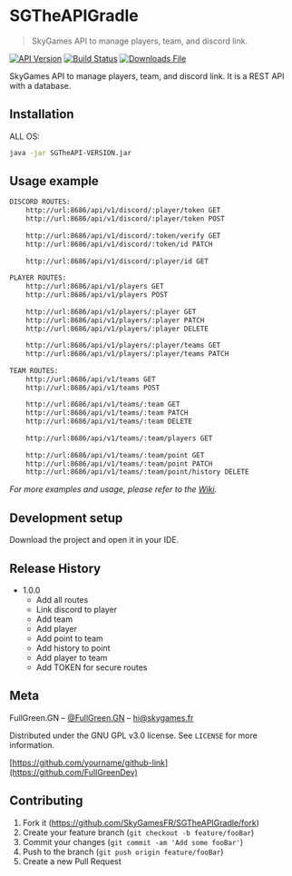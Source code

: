 # SGTheAPIGradle
> SkyGames API to manage players, team, and discord link.

[![API Version][jar-image]][jar-downloads]
[![Build Status][build-image]][jar-downloads]
[![Downloads File][jar-image]][jar-downloads]

SkyGames API to manage players, team, and discord link.
It is a REST API with a database.

## Installation

ALL OS:

```sh
java -jar SGTheAPI-VERSION.jar
```

## Usage example

```sh
DISCORD ROUTES:
    http://url:8686/api/v1/discord/:player/token GET
    http://url:8686/api/v1/discord/:player/token POST
    
    http://url:8686/api/v1/discord/:token/verify GET
    http://url:8686/api/v1/discord/:token/id PATCH
    
    http://url:8686/api/v1/discord/:player/id GET
    
PLAYER ROUTES:
    http://url:8686/api/v1/players GET
    http://url:8686/api/v1/players POST
    
    http://url:8686/api/v1/players/:player GET
    http://url:8686/api/v1/players/:player PATCH
    http://url:8686/api/v1/players/:player DELETE
    
    http://url:8686/api/v1/players/:player/teams GET
    http://url:8686/api/v1/players/:player/teams PATCH
    
TEAM ROUTES:
    http://url:8686/api/v1/teams GET
    http://url:8686/api/v1/teams POST
    
    http://url:8686/api/v1/teams/:team GET
    http://url:8686/api/v1/teams/:team PATCH
    http://url:8686/api/v1/teams/:team DELETE
    
    http://url:8686/api/v1/teams/:team/players GET
    
    http://url:8686/api/v1/teams/:team/point GET
    http://url:8686/api/v1/teams/:team/point PATCH
    http://url:8686/api/v1/teams/:team/point/history DELETE
````

_For more examples and usage, please refer to the [Wiki][wiki]._

## Development setup

Download the project and open it in your IDE.


## Release History

* 1.0.0
    * Add all routes
    * Link discord to player
    * Add team
    * Add player
    * Add point to team
    * Add history to point
    * Add player to team
    * Add TOKEN for secure routes
    

## Meta

FullGreen.GN – [@FullGreen.GN](https://www.instagram.com/fullgreen.gn/) – hi@skygames.fr

Distributed under the GNU GPL v3.0 license. See ``LICENSE`` for more information.

[https://github.com/yourname/github-link](https://github.com/FullGreenDev)

## Contributing

1. Fork it (<https://github.com/SkyGamesFR/SGTheAPIGradle/fork>)
2. Create your feature branch (`git checkout -b feature/fooBar`)
3. Commit your changes (`git commit -am 'Add some fooBar'`)
4. Push to the branch (`git push origin feature/fooBar`)
5. Create a new Pull Request

<!-- Markdown link & img dfn's -->
[maven-image]: https://img.shields.io/badge/build-passing-brightgreen
[build-image]: https://img.shields.io/badge/version-1.0--SNAPSHOT-blue
[jar-image]: https://img.shields.io/badge/download-SGTheAPI-blue
[jar-downloads]: https://repo.skygames.fr/#/snapshots/fr/skygames/sgtheapi
[wiki]: https://discord.skygames.fr
